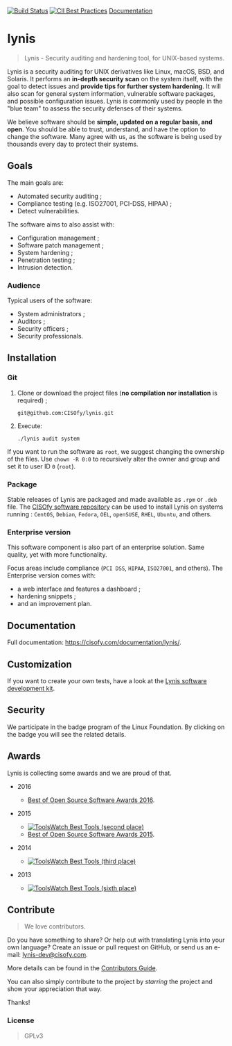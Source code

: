
[![Build Status](https://travis-ci.org/CISOfy/lynis.svg?branch=master)](https://travis-ci.org/CISOfy/lynis)
[![CII Best Practices](https://bestpractices.coreinfrastructure.org/projects/96/badge)](https://bestpractices.coreinfrastructure.org/projects/96)
[Documentation]

[Documentation]: https://cisofy.com/documentation/lynis/

# lynis

> Lynis - Security auditing and hardening tool, for UNIX-based systems.

Lynis is a security auditing for UNIX derivatives like Linux, macOS, BSD, and Solaris. It performs an **in-depth security scan** on the system itself, with the goal to detect issues and **provide tips for further system hardening**. It will also scan for general system information, vulnerable software packages, and possible configuration issues. Lynis is commonly used by people in the "blue team" to assess the security defenses of their systems.

We believe software should be **simple, updated on a regular basis, and open**. You should be able to trust, understand, and have the option to change the software. Many agree with us, as the software is being used by thousands every day to protect their systems.

## Goals

The main goals are:
- Automated security auditing ;
- Compliance testing (e.g. ISO27001, PCI-DSS, HIPAA) ;
- Detect vulnerabilities.

The software aims to also assist with:
- Configuration management ;
- Software patch management ;
- System hardening ;
- Penetration testing ;
- Intrusion detection.


### Audience

Typical users of the software:
- System administrators ;
- Auditors ;
- Security officers ;
- Security professionals.

## Installation

### Git

1. Clone or download the project files (**no compilation nor installation** is required) ;

       git@github.com:CISOfy/lynis.git
       
2. Execute: 

       ./lynis audit system

If you want to run the software as `root`, we suggest changing the ownership of the files. Use `chown -R 0:0` to recursively alter the owner and group and set it to user ID `0` (`root`).

### Package

Stable releases of Lynis are packaged and made available as `.rpm` or `.deb` file. The [CISOfy software repository](https://packages.cisofy.com) can be used to install Lynis on systems running :
`CentOS`, `Debian`, `Fedora`, `OEL`, `openSUSE`, `RHEL`, `Ubuntu`, and others.

### Enterprise version

This software component is also part of an enterprise solution. Same quality, yet with more functionality. 

Focus areas include compliance (`PCI DSS`, `HIPAA`, `ISO27001`, and others). The Enterprise version comes with:
* a web interface and features a dashboard ;
* hardening snippets ;
* and an improvement plan.

## Documentation
Full documentation: https://cisofy.com/documentation/lynis/.

## Customization
If you want to create your own tests, have a look at the [Lynis software development kit](https://github.com/CISOfy/lynis-sdk).

## Security
We participate in the badge program of the Linux Foundation. By clicking on the badge you will see the related details.

## Awards
Lynis is collecting some awards and we are proud of that.

* 2016
  * [Best of Open Source Software Awards 2016](http://www.infoworld.com/article/3121251/open-source-tools/bossie-awards-2016-the-best-open-source-networking-and-security-software.html#slide13).

* 2015
  * [![ToolsWatch Best Tools (second place)](https://www.toolswatch.org/badges/toptools/2015.svg)](https://www.toolswatch.org/2016/02/2015-top-security-tools-as-voted-by-toolswatch-org-readers/)
  * [Best of Open Source Software Awards 2015](http://www.idgenterprise.com/news/press-release/infoworld-announces-the-2015-best-of-open-source-software-awards/).

* 2014
  * [![ToolsWatch Best Tools (third place)](https://www.toolswatch.org/badges/toptools/2014.svg)](https://www.toolswatch.org/2015/01/2014-top-security-tools-as-voted-by-toolswatch-org-readers/)

* 2013
  * [![ToolsWatch Best Tools (sixth place)](https://www.toolswatch.org/badges/toptools/2013.svg)](https://www.toolswatch.org/2013/12/2013-top-security-tools-as-voted-by-toolswatch-org-readers/)

## Contribute

> We love contributors. 

Do you have something to share? Or help out with translating Lynis into your own language? Create an issue or pull request on GitHub, or send us an e-mail: lynis-dev@cisofy.com.

More details can be found in the [Contributors Guide](https://github.com/CISOfy/lynis/blob/master/CONTRIBUTIONS.md).

You can also simply contribute to the project by _starring_ the project and show your appreciation that way. 

Thanks!

### License

> GPLv3
